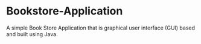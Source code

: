 # Bookstore-Application

A simple Book Store Application that is graphical user interface (GUI) based and built using Java.

